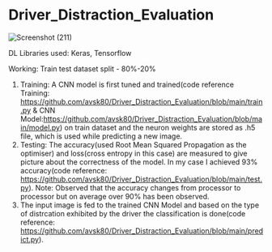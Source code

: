 # Driver_Distraction_Evaluation
![Screenshot (211)](https://user-images.githubusercontent.com/38711536/144023958-fff1b3d3-c0f6-40b3-81c3-6183ca0d64be.png)

DL Libraries used: Keras, Tensorflow

Working:
Train test dataset split - 80%-20%
1) Training: A CNN model is first tuned and trained(code reference Training: https://github.com/avsk80/Driver_Distraction_Evaluation/blob/main/train.py & 
CNN Model:https://github.com/avsk80/Driver_Distraction_Evaluation/blob/main/model.py) on train dataset and the neuron weights are stored as .h5 file, which is used while predicting a new image.
2) Testing: The accuracy(used Root Mean Squared Propagation as the optimiser) and loss(cross entropy in this case) are measured to give picture about the correctness of the model. In my case I achieved 93% accuracy(code reference: https://github.com/avsk80/Driver_Distraction_Evaluation/blob/main/test.py).
Note: Observed that the accuracy changes from processor to processor but on average over 90% has been observed.
3) The input image is fed to the trained CNN Model and based on the type of distrcation exhibited by the driver the classification is done(code reference: https://github.com/avsk80/Driver_Distraction_Evaluation/blob/main/predict.py).
